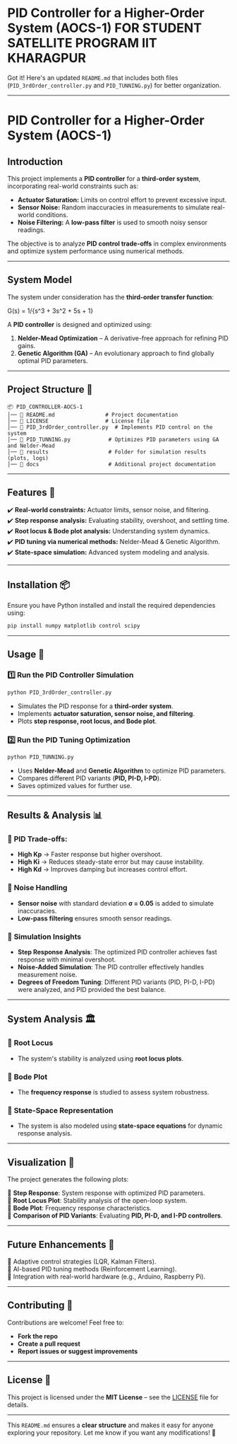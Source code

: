 # PID Controller for a Higher-Order System (AOCS-1)   FOR STUDENT SATELLITE PROGRAM IIT KHARAGPUR 

Got it! Here's an updated `README.md` that includes both files (`PID_3rdOrder_controller.py` and `PID_TUNNING.py`) for better organization.  

---

# **PID Controller for a Higher-Order System (AOCS-1)**  

## **Introduction**  
This project implements a **PID controller** for a **third-order system**, incorporating real-world constraints such as:  

- **Actuator Saturation:** Limits on control effort to prevent excessive input.  
- **Sensor Noise:** Random inaccuracies in measurements to simulate real-world conditions.  
- **Noise Filtering:** A **low-pass filter** is used to smooth noisy sensor readings.  

The objective is to analyze **PID control trade-offs** in complex environments and optimize system performance using numerical methods.  

---

## **System Model**  

The system under consideration has the **third-order transfer function**:  

G(s) = 1/{s^3 + 3s^2 + 5s + 1}

A **PID controller** is designed and optimized using:  
1. **Nelder-Mead Optimization** – A derivative-free approach for refining PID gains.  
2. **Genetic Algorithm (GA)** – An evolutionary approach to find globally optimal PID parameters.  

---

## **Project Structure 📂**  

```
📦 PID_CONTROLLER-AOCS-1  
│── 📜 README.md                # Project documentation  
│── 📜 LICENSE                  # License file  
│── 📜 PID_3rdOrder_controller.py  # Implements PID control on the system  
│── 📜 PID_TUNNING.py            # Optimizes PID parameters using GA and Nelder-Mead  
│── 📂 results                   # Folder for simulation results (plots, logs)  
│── 📂 docs                      # Additional project documentation  
```

---

## **Features 🚀**  

✔️ **Real-world constraints:** Actuator limits, sensor noise, and filtering.  
✔️ **Step response analysis:** Evaluating stability, overshoot, and settling time.  
✔️ **Root locus & Bode plot analysis:** Understanding system dynamics.  
✔️ **PID tuning via numerical methods:** Nelder-Mead & Genetic Algorithm.  
✔️ **State-space simulation:** Advanced system modeling and analysis.  

---

## **Installation 📦**  

Ensure you have Python installed and install the required dependencies using:  

```bash
pip install numpy matplotlib control scipy
```

---

## **Usage 🔧**  

### **1️⃣ Run the PID Controller Simulation**  

```bash
python PID_3rdOrder_controller.py
```
- Simulates the PID response for a **third-order system**.  
- Implements **actuator saturation, sensor noise, and filtering**.  
- Plots **step response, root locus, and Bode plot**.  

### **2️⃣ Run the PID Tuning Optimization**  

```bash
python PID_TUNNING.py
```
- Uses **Nelder-Mead** and **Genetic Algorithm** to optimize PID parameters.  
- Compares different PID variants (**PID, PI-D, I-PD**).  
- Saves optimized values for further use.  

---

## **Results & Analysis 📊**  

### 📌 **PID Trade-offs:**  
- **High Kp** → Faster response but higher overshoot.  
- **High Ki** → Reduces steady-state error but may cause instability.  
- **High Kd** → Improves damping but increases control effort.  

### 📌 **Noise Handling**  
- **Sensor noise** with standard deviation **σ = 0.05** is added to simulate inaccuracies.  
- **Low-pass filtering** ensures smooth sensor readings.  

### 📌 **Simulation Insights**  
- **Step Response Analysis**: The optimized PID controller achieves fast response with minimal overshoot.  
- **Noise-Added Simulation**: The PID controller effectively handles measurement noise.  
- **Degrees of Freedom Tuning**: Different PID variants (PID, PI-D, I-PD) were analyzed, and PID provided the best balance.  

---

## **System Analysis 🏛️**  

### 🔹 **Root Locus**  
- The system's stability is analyzed using **root locus plots**.  

### 🔹 **Bode Plot**  
- The **frequency response** is studied to assess system robustness.  

### 🔹 **State-Space Representation**  
- The system is also modeled using **state-space equations** for dynamic response analysis.  

---

## **Visualization 🎨**  

The project generates the following plots:  

📍 **Step Response**: System response with optimized PID parameters.  
📍 **Root Locus Plot**: Stability analysis of the open-loop system.  
📍 **Bode Plot**: Frequency response characteristics.  
📍 **Comparison of PID Variants**: Evaluating **PID, PI-D, and I-PD controllers**.  

---

## **Future Enhancements 🚀**  
🔹 Adaptive control strategies (LQR, Kalman Filters).  
🔹 AI-based PID tuning methods (Reinforcement Learning).  
🔹 Integration with real-world hardware (e.g., Arduino, Raspberry Pi).  

---

## **Contributing 🤝**  
Contributions are welcome! Feel free to:  
- **Fork the repo**  
- **Create a pull request**  
- **Report issues or suggest improvements**  

---

## **License 📜**  
This project is licensed under the **MIT License** – see the [LICENSE](LICENSE) file for details.  

---

This `README.md` ensures a **clear structure** and makes it easy for anyone exploring your repository. Let me know if you want any modifications! 🚀
